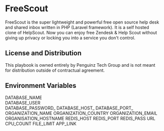 # FreeScout

FreeScout is the super lightweight and powerful free open source help desk and shared inbox written in PHP (Laravel framework). It is a self hosted clone of HelpScout. Now you can enjoy free Zendesk & Help Scout without giving up privacy or locking you into a service you don't control.

## License and Distribution
This playbook is owned entirely by Penguinz Tech Group and is not meant for distribution outside of contractual agreement.

## Environment Variables
DATABASE_NAME\
DATABASE_USER\
DATABASE_PASSWORD_
DATABASE_HOST_
DATABASE_PORT_
ORGANIZATION_NAME 
ORGANIZATION_COUNTRY
ORGANIZATION_EMAIL
ORGANISATION_HOSTNAME
REDIS_HOST
REDIS_PORT
REDIS_PASS URL
CPU_COUNT
FILE_LIMIT
APP_LINK
